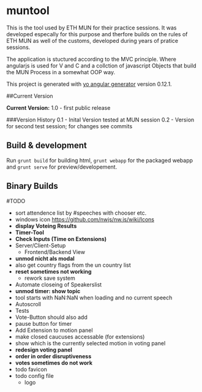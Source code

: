 # muntool

This is the tool used by ETH MUN for their practice sessions. It was developed especally for this purpose and therfore builds on the rules of ETH MUN as well of the customs, developed during years of pratice sessions.

The application is stuctured according to the MVC principle. Where angularjs is used for V and C and a collction of javascript Objects that build the MUN Process in a somewhat OOP way.

This project is generated with [yo angular generator](https://github.com/yeoman/generator-angular)
version 0.12.1.

##Current Version

**Current Version:** 1.0 - first public release

###Version History
0.1 - Inital Version tested at MUN session
0.2 - Version for second test session; for changes see commits


## Build & development

Run `grunt build` for building html, `grunt webapp` for the packaged webapp and `grunt serve` for preview/developement.

## Binary Builds




#TODO
- sort attendence list by #speeches with chooser etc.
- windows icon https://github.com/nwjs/nw.js/wiki/Icons
- **display Voteing Results**
- **Timer-Tool**
- **Check Inputs (Time on Extensions)**
- Server/Client-Setup
	- Frontend/Backend View
- **unmod nicht als modal**
- also get country flags from the un country list
- **reset sometimes not working**
	- rework save system
- Automate closeing of Speakerslist
- **unmod timer: show topic**
- tool starts with NaN:NaN when loading and no current speech
- Autoscroll
- Tests
- Vote-Button should also add
- pause button for timer
- Add Extension to motion panel
- make closed caucuses accessable (for extensions)
- show which is the currently selected motion in voting panel
- **redesign voting panel**
- **order in order disruptiveness**
- **votes sometimes do not work**
- todo favicon
- todo config file
	- logo
